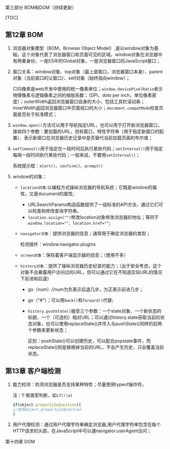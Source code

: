 第三部分 BOM和DOM（持续更新）

[TOC]



## 第12章 BOM

1. 浏览器对象模型（BOM，Browser Object Model）,是以window对象为基础，这个对象代表了浏览器窗口和页面可见的区域。window对象在浏览器中有两重身份，一是ES中的Global对象，一是浏览器窗口的JavaScript接口；

2. 窗口关系：window对象、top对象（最上层窗口，浏览器窗口本身）、parent对象（当前窗口的父窗口）、self对象（始终指向window）；

   CSS像素是web开发中使用的统一像素单位；`window.devicePixelRatio`表示物理像素与逻辑像素之间的缩放系数；（DPI，dots per inch，单位像素密度）；outerWidth返回浏览器窗口自身的大小，包括工具栏滚动条；innerWidth返回浏览器窗口中页面视口的大小；`document.compatMode`检查页面是否处于标准模式；

3. `window.open()`方法可以用于导航指定URL，也可以用于打开新浏览器窗口，接收四个参数：要加载的URL，目标窗口，特性字符串（用于指定新窗口的配置）、表示新窗口在浏览器历史记录中是否替代当前加载页面的布尔值；

4. `setTimeout()`用于指定在一段时间后执行某些代码；`setInterval()`用于指定每隔一段时间执行某些代码；一般来说，不要用`setInterval()`；

   系统提示框：`alert()`、`confirm()`、`prompt()`

5. window的对象：

   - `location对象`:以编程方式操纵浏览器的导航系统；它既是window的属性，又是document的属性;

     - URLSearchParams构造函数提供了一组标准的API方法，通过它们可以检查和修改查询字符串。
     - `location.assign("")`修改location对象修改浏览器的地址；等同于`window.location=""、location.href=""`;

   - `navigator对象`：提供浏览器的信息；通常用于确定浏览器的类型；

     检测插件：window.navigator.plugins

   - `screen对象`：保存着客户端显示器的信息；（使用不多）

   - `history对象`：提供了操纵浏览器历史纪录的能力；（出于安全考虑，这个对象不会暴露用户访问过的URL，但可以通过它在不知道实际URL的情况下前进和后退）

     - go（num）//num为负表示后退几步，为正表示前进几步；

     - go（“#”）；可以用`back()`和`forward()`代替;

     - `history.pushState()`接受三个参数：一个state对象、一个新状态的标题、一个（可选的）相对URL；可以通过history.state获取当前的状态对象，也可以使用replaceState()并传入与pushState()同样的前两个参数来更新状态；

       区别：pushState()可以创建历史，可以配合popstate事件，而replaceState()则是替换掉当前的URL，不会产生历史，只会覆盖当前状态。

## 第13章 客户端检测

1. 能力检测：检测浏览器是否支持某种特性；尽量使用typeof操作符，

   注：!! 做类型判断，如`if(!!a)`

   ```js
   if(object.propertyInQuestion){
   //使用object.propertyInQuestion
   }
   ```

2. 用户代理检测：通过用户代理字符串确定浏览器,用户代理字符串包含在每个HTTP请求的头部，在JavaScript中可以通navigator.userAgent访问；

第十四章 DOM